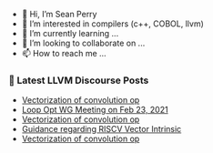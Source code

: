 - 👋 Hi, I’m Sean Perry
- 👀 I’m interested in compilers (c++, COBOL, llvm)
- 🌱 I’m currently learning ...
- 💞️ I’m looking to collaborate on ...
- 📫 How to reach me ...

<!---
s66perry/s66perry is a ✨ special ✨ repository because its `README.md` (this file) appears on your GitHub profile.
You can click the Preview link to take a look at your changes.
--->
### 📕 Latest LLVM Discourse Posts

<!-- DISCOURSE-LLVM:START -->
- [Vectorization of convolution op](https://discourse.llvm.org/t/vectorization-of-convolution-op/60458/6)
- [Loop Opt WG Meeting on Feb 23, 2021](https://discourse.llvm.org/t/loop-opt-wg-meeting-on-feb-23-2021/60465/1)
- [Vectorization of convolution op](https://discourse.llvm.org/t/vectorization-of-convolution-op/60458/5)
- [Guidance regarding RISCV Vector Intrinsic](https://discourse.llvm.org/t/guidance-regarding-riscv-vector-intrinsic/60315/6)
- [Vectorization of convolution op](https://discourse.llvm.org/t/vectorization-of-convolution-op/60458/4)
<!-- DISCOURSE-LLVM:END -->
